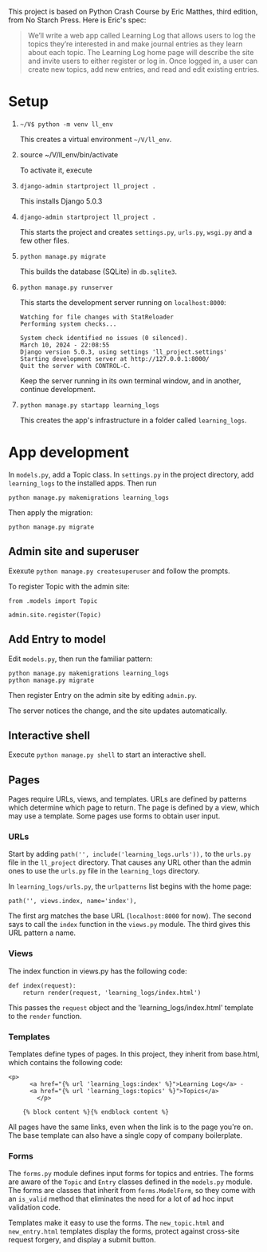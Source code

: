 This project is based on Python Crash Course by Eric Matthes, third edition, from No Starch Press. Here is Eric's spec:

>We’ll write a web app called Learning Log that allows users to log the topics they’re interested in and make journal entries as they learn about each topic. The Learning Log home page will describe the site and invite users to either register or log in. Once logged in, a user can create new topics, add new entries, and read and edit existing entries.

# Setup

  1. `~/V$ python -m venv ll_env`
  
     This creates a virtual environment `~/V/ll_env`.

  2. source ~/V/ll_env/bin/activate

     To activate it, execute 

  3. `django-admin startproject ll_project .`
  
     This installs Django 5.0.3
  
  4. `django-admin startproject ll_project .`

     This starts the project and creates `settings.py`, `urls.py`, `wsgi.py` and a few other files.

  5. `python manage.py migrate`

     This builds the database (SQLite) in `db.sqlite3`.

  6. `python manage.py runserver`

     This starts the development server running on `localhost:8000`:

     ```
     Watching for file changes with StatReloader
     Performing system checks...

     System check identified no issues (0 silenced).
     March 10, 2024 - 22:08:55
     Django version 5.0.3, using settings 'll_project.settings'
     Starting development server at http://127.0.0.1:8000/
     Quit the server with CONTROL-C.

     ```
     Keep the server running in its own terminal window, and in another, continue development.

   7. `python manage.py startapp learning_logs` 

      This creates the app's infrastructure in a folder called `learning_logs`.

# App development

In `models.py`, add a Topic class. In `settings.py` in the project directory, add `learning_logs` to the installed apps. Then run 

   ```python manage.py makemigrations learning_logs```

Then apply the migration:

   ```python manage.py migrate```

## Admin site and superuser

Exexute `python manage.py createsuperuser` and follow the prompts.

To register Topic with the admin site:

```
from .models import Topic

admin.site.register(Topic)
```
## Add Entry to model

Edit `models.py`, then run the familiar pattern:

```
python manage.py makemigrations learning_logs
python manage.py migrate
```

Then register Entry on the admin site by editing `admin.py`.

The server notices the change, and the site updates automatically.

## Interactive shell

Execute `python manage.py shell` to start an interactive shell.

## Pages

Pages require URLs, views, and templates. URLs are defined by patterns which determine which page to return. The page is defined by a view, which may use a template. Some pages use forms to obtain user input.

### URLs

Start by adding `path('', include('learning_logs.urls')),` to the `urls.py` file in the `ll_project` directory. That causes any URL other than the admin ones to use the `urls.py` file in the `learning_logs` directory.

In `learning_logs/urls.py`, the `urlpatterns` list begins with the home page:

   ```path('', views.index, name='index'),```

The first arg matches the base URL (`localhost:8000` for now). The second says to call the `index` function in the `views.py` module. The third gives this URL pattern a name.

### Views

The index function in views.py has the following code:

```
def index(request):
    return render(request, 'learning_logs/index.html')

```

This passes the `request` object and the 'learning_logs/index.html' template to the `render` function.

### Templates

Templates define types of pages. In this project, they inherit from base.html, which contains the following code:

```
<p>
      <a href="{% url 'learning_logs:index' %}">Learning Log</a> -
      <a href="{% url 'learning_logs:topics' %}">Topics</a>
        </p>
    
    {% block content %}{% endblock content %}
```

All pages have the same links, even when the link is to the page you're on. The base template can also have a single copy of company boilerplate.

### Forms

The `forms.py` module defines input forms for topics and entries. The forms are aware of the `Topic` and `Entry` classes defined in the `models.py` module. The forms are classes that inherit from `forms.ModelForm`, so they come with an `is_valid` method that eliminates the need for a lot of ad hoc input validation code.

Templates make it easy to use the forms. The `new_topic.html` and `new_entry.html` templates display the forms, protect against cross-site request forgery, and display a submit button.